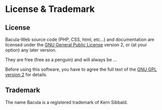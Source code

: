 # License & Trademark

## License

Bacula-Web source code (PHP, CSS, html, etc...) and documentation are licensed under the [GNU General Public License](http://en.wikipedia.org/wiki/GNU_General_Public_License) version 2, or (at your option) any later version.

They are free (free as a penguin) and will always be ...

Before using this software, you have to agree the full text of the [GNU GPL version 2](http://www.gnu.org/licenses/old-licenses/gpl-2.0.html) for details.

## Trademark

The name Bacula is a registered trademark of Kern Sibbald.
